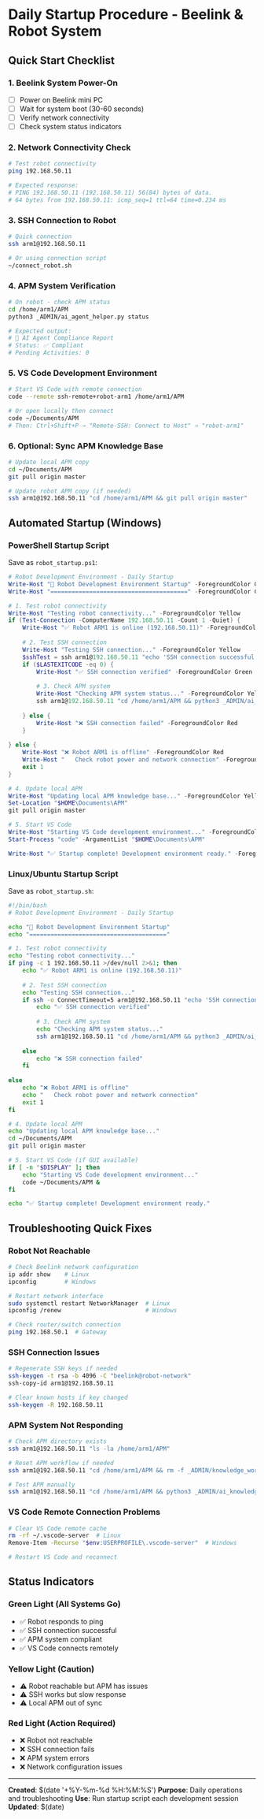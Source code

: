 # Daily Startup Procedure - Beelink & Robot System

## Quick Start Checklist

### 1. Beelink System Power-On
- [ ] Power on Beelink mini PC
- [ ] Wait for system boot (30-60 seconds)
- [ ] Verify network connectivity
- [ ] Check system status indicators

### 2. Network Connectivity Check
```bash
# Test robot connectivity
ping 192.168.50.11

# Expected response:
# PING 192.168.50.11 (192.168.50.11) 56(84) bytes of data.
# 64 bytes from 192.168.50.11: icmp_seq=1 ttl=64 time=0.234 ms
```

### 3. SSH Connection to Robot
```bash
# Quick connection
ssh arm1@192.168.50.11

# Or using connection script
~/connect_robot.sh
```

### 4. APM System Verification
```bash
# On robot - check APM status
cd /home/arm1/APM
python3 _ADMIN/ai_agent_helper.py status

# Expected output:
# 🤖 AI Agent Compliance Report
# Status: ✅ Compliant
# Pending Activities: 0
```

### 5. VS Code Development Environment
```bash
# Start VS Code with remote connection
code --remote ssh-remote+robot-arm1 /home/arm1/APM

# Or open locally then connect
code ~/Documents/APM
# Then: Ctrl+Shift+P → "Remote-SSH: Connect to Host" → "robot-arm1"
```

### 6. Optional: Sync APM Knowledge Base
```bash
# Update local APM copy
cd ~/Documents/APM
git pull origin master

# Update robot APM copy (if needed)
ssh arm1@192.168.50.11 "cd /home/arm1/APM && git pull origin master"
```

## Automated Startup (Windows)

### PowerShell Startup Script
Save as `robot_startup.ps1`:
```powershell
# Robot Development Environment - Daily Startup
Write-Host "🤖 Robot Development Environment Startup" -ForegroundColor Green
Write-Host "=======================================" -ForegroundColor Cyan

# 1. Test robot connectivity
Write-Host "Testing robot connectivity..." -ForegroundColor Yellow
if (Test-Connection -ComputerName 192.168.50.11 -Count 1 -Quiet) {
    Write-Host "✅ Robot ARM1 is online (192.168.50.11)" -ForegroundColor Green
    
    # 2. Test SSH connection
    Write-Host "Testing SSH connection..." -ForegroundColor Yellow
    $sshTest = ssh arm1@192.168.50.11 "echo 'SSH connection successful'"
    if ($LASTEXITCODE -eq 0) {
        Write-Host "✅ SSH connection verified" -ForegroundColor Green
        
        # 3. Check APM system
        Write-Host "Checking APM system status..." -ForegroundColor Yellow
        ssh arm1@192.168.50.11 "cd /home/arm1/APM && python3 _ADMIN/ai_agent_helper.py status"
        
    } else {
        Write-Host "❌ SSH connection failed" -ForegroundColor Red
    }
    
} else {
    Write-Host "❌ Robot ARM1 is offline" -ForegroundColor Red
    Write-Host "   Check robot power and network connection" -ForegroundColor Yellow
    exit 1
}

# 4. Update local APM
Write-Host "Updating local APM knowledge base..." -ForegroundColor Yellow
Set-Location "$HOME\Documents\APM"
git pull origin master

# 5. Start VS Code
Write-Host "Starting VS Code development environment..." -ForegroundColor Yellow
Start-Process "code" -ArgumentList "$HOME\Documents\APM"

Write-Host "✅ Startup complete! Development environment ready." -ForegroundColor Green
```

### Linux/Ubuntu Startup Script
Save as `robot_startup.sh`:
```bash
#!/bin/bash
# Robot Development Environment - Daily Startup

echo "🤖 Robot Development Environment Startup"
echo "======================================="

# 1. Test robot connectivity
echo "Testing robot connectivity..."
if ping -c 1 192.168.50.11 >/dev/null 2>&1; then
    echo "✅ Robot ARM1 is online (192.168.50.11)"
    
    # 2. Test SSH connection
    echo "Testing SSH connection..."
    if ssh -o ConnectTimeout=5 arm1@192.168.50.11 "echo 'SSH connection successful'" >/dev/null 2>&1; then
        echo "✅ SSH connection verified"
        
        # 3. Check APM system
        echo "Checking APM system status..."
        ssh arm1@192.168.50.11 "cd /home/arm1/APM && python3 _ADMIN/ai_agent_helper.py status"
        
    else
        echo "❌ SSH connection failed"
    fi
    
else
    echo "❌ Robot ARM1 is offline"
    echo "   Check robot power and network connection"
    exit 1
fi

# 4. Update local APM
echo "Updating local APM knowledge base..."
cd ~/Documents/APM
git pull origin master

# 5. Start VS Code (if GUI available)
if [ -n "$DISPLAY" ]; then
    echo "Starting VS Code development environment..."
    code ~/Documents/APM &
fi

echo "✅ Startup complete! Development environment ready."
```

## Troubleshooting Quick Fixes

### Robot Not Reachable
```bash
# Check Beelink network configuration
ip addr show    # Linux
ipconfig        # Windows

# Restart network interface
sudo systemctl restart NetworkManager  # Linux
ipconfig /renew                        # Windows

# Check router/switch connection
ping 192.168.50.1  # Gateway
```

### SSH Connection Issues
```bash
# Regenerate SSH keys if needed
ssh-keygen -t rsa -b 4096 -C "beelink@robot-network"
ssh-copy-id arm1@192.168.50.11

# Clear known hosts if key changed
ssh-keygen -R 192.168.50.11
```

### APM System Not Responding
```bash
# Check APM directory exists
ssh arm1@192.168.50.11 "ls -la /home/arm1/APM"

# Reset APM workflow if needed
ssh arm1@192.168.50.11 "cd /home/arm1/APM && rm -f _ADMIN/knowledge_workflow_state.json"

# Test APM manually
ssh arm1@192.168.50.11 "cd /home/arm1/APM && python3 _ADMIN/ai_knowledge_workflow.py --mode manual"
```

### VS Code Remote Connection Problems
```bash
# Clear VS Code remote cache
rm -rf ~/.vscode-server  # Linux
Remove-Item -Recurse "$env:USERPROFILE\.vscode-server"  # Windows

# Restart VS Code and reconnect
```

## Status Indicators

### Green Light (All Systems Go)
- ✅ Robot responds to ping
- ✅ SSH connection successful
- ✅ APM system compliant
- ✅ VS Code connects remotely

### Yellow Light (Caution)
- ⚠️ Robot reachable but APM has issues
- ⚠️ SSH works but slow response
- ⚠️ Local APM out of sync

### Red Light (Action Required)
- ❌ Robot not reachable
- ❌ SSH connection fails
- ❌ APM system errors
- ❌ Network configuration issues

---

**Created**: $(date '+%Y-%m-%d %H:%M:%S')
**Purpose**: Daily operations and troubleshooting
**Use**: Run startup script each development session
**Updated**: $(date)
